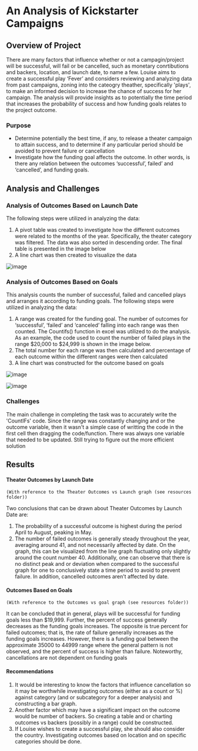 # An Analysis of Kickstarter Campaigns

## Overview of Project

There are many factors that influence whether or not a campagin/project will be successful, will fail or be cancelled, such as monetary conrtibutions and backers, location, and launch date, to name a few. Louise aims to create a successful play ‘Fever’ and considers reviewing and analyzing data from past campaigns, zoning into the cateogry theather, specifically 'plays', to make an informed decision to increase the chance of success for her campaign. The analysis will provide insights as to potentially the time period that increases the probability of success and how funding goals relates to the project outcome. 

### Purpose
 - Determine potentially the best time, if any, to release a theater campaign to attain success, and to determine if any particular period should be avoided to prevent failure or cancellation
 - Investigate how the funding goal affects the outcome. In other words, is there any relation between the outcomes ‘successful’, failed’ and ‘cancelled’, and funding goals.

## Analysis and Challenges 

### Analysis of Outcomes Based on Launch Date

The following steps were utilized in analyzing the data:
 1. A pivot table was created to investigate how the different outcomes were related to the months of the year. Specifically, the theater category was filtered. The data was also sorted in descending order. The final table is presented in the image below 
 2. A line chart was then created to visualize the data 

![image](https://user-images.githubusercontent.com/92636438/139605355-5301ad16-9c37-491b-be9e-bfc55d00a017.png)




### Analysis of Outcomes Based on Goals

This analysis counts the number of successful, failed and cancelled plays and arranges it according to funding goals. The following steps were utilized in analyzing the data:

 1. A range was created for the funding goal. The number of outcomes for ‘successful’, ‘failed’ and ‘canceled’ falling into each range was then counted. The Countifs() function in excel was utilized to do the analysis. As an example, the code used to count the number of failed plays in the range $20,000 to $24,999 is shown in the image below.
 2. The total number for each range was then calculated and percentage of each outcome within the different ranges were then calculated
 3. A line chart was constructed for the outcome based on goals
 
![image](https://user-images.githubusercontent.com/92636438/139605724-6b1b2dca-c016-408a-ab2a-27ae60f36cad.png)

![image](https://user-images.githubusercontent.com/92636438/139607076-3f62ccd6-3f4f-45d1-bbda-2f32c99f71ef.png)



### Challenges

The main challenge in completing the task was to accurately write the 'CountIFs' code. Since the range was constantly changing and or the outcome variable, then it wasn't a simple case of writting the code in the first cell then dragging the code/function. There was always one variable that needed to be updated. Still trying to figure out the more efficient solution

## Results

#### Theater Outcomes by Launch Date

    (With reference to the Theater Outcomes vs Launch graph (see resources folder))

Two conclusions that can be drawn about Theater Outcomes by Launch Date are:

  1. The probability of a successful outcome is highest during the period April to August, peaking in May.
  2. The number of failed outcomes is generally steady throughout the year, averaging around 41, and not necessarily affected by date. On the graph, this can be visualized from the line graph fluctuating only slightly around the count number 40. Additionally, one can observe that there is no distinct peak and or deviation when compared to the successful graph for one to conclusively state a time period to avoid to prevent failure. In addition, cancelled outcomes aren’t affected by date.

#### Outcomes Based on Goals

    (With reference to the Outcomes vs goal graph (see resources folder))
    
It can be concluded that in general, plays will be successful for funding goals less than $19,999. Further, the percent of success generally decreases as the funding goals increases. The opposite is true percent for failed outcomes; that is, the rate of failure generally increases as the funding goals increases. However, there is a funding goal between the approximate 35000 to 44999 range where the general pattern is not observed, and the percent of success is higher than failure. Noteworthy, cancellations are not dependent on funding goals

#### Recommendations

 1. It would be interesting to know the factors that influence cancellation so it may be worthwhile investigating outcomes (either as a count or %) against category (and or subcategory for a deeper analysis) and constructing a bar graph.
 2. Another factor which may have a significant impact on the outcome would be number of backers. So creating a table and or charting outcomes vs backers (possibly in a range) could be constructed.
 3. If Louise wishes to create a successful play, she should also consider the country. Investigating outcomes based on location and on specific categories should be done.
